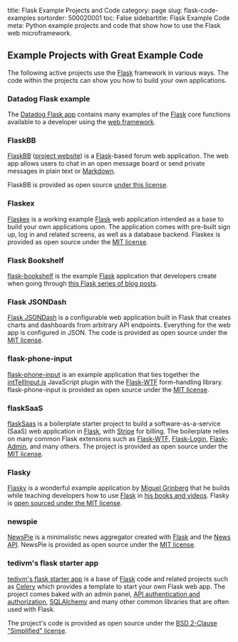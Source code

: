 title: Flask Example Projects and Code
category: page
slug: flask-code-examples
sortorder: 500020001
toc: False
sidebartitle: Flask Example Code
meta: Python example projects and code that show how to use the Flask web microframework.


## Example Projects with Great Example Code
The following active projects use the [Flask](/flask.html) framework
in various ways. The code within the projects can show you how to build
your own applications.


### Datadog Flask example
The [Datadog Flask app](https://github.com/DataDog/trace-examples/tree/master/python/flask)
contains many examples of the [Flask](/flask.html) core functions
available to a developer using the [web framework](/web-frameworks.html).


### FlaskBB
[FlaskBB](https://github.com/flaskbb/flaskbb)
([project website](https://flaskbb.org/)) is a [Flask](/flask.html)-based
forum web application. The web app allows users to chat in an open
message board or send private messages in plain text or 
[Markdown](/markdown.html).

FlaskBB is provided as open source 
[under this license](https://github.com/flaskbb/flaskbb/blob/master/LICENSE).


### Flaskex
[Flaskex](https://github.com/anfederico/Flaskex) is a working example 
[Flask](/flask.html) web application intended as a base to build your
own applications upon. The application comes with pre-built sign up, log in
and related screens, as well as a database backend. Flaskex is provided
as open source under the 
[MIT license](https://github.com/anfederico/Flaskex/blob/master/LICENSE.txt).


### Flask Bookshelf
[flask-bookshelf](https://github.com/damyanbogoev/flask-bookshelf) is the
example [Flask](/flask.html) application that developers create when
going through 
[this Flask series of blog posts](https://damyanon.net/tags/flask-series/).


### Flask JSONDash
[Flask JSONDash](https://github.com/christabor/flask_jsondash) is a 
configurable web application built in Flask that creates charts and
dashboards from arbitrary API endpoints. Everything for the web app
is configured in JSON. The code is provided as open source under the
[MIT license](https://github.com/christabor/flask_jsondash/blob/master/LICENSE).


### flask-phone-input
[flask-phone-input](https://github.com/miguelgrinberg/flask-phone-input)
is an example application that ties together the 
[intTellInput.js](https://github.com/jackocnr/intl-tel-input)
JavaScript plugin with the 
[Flask-WTF](https://flask-wtf.readthedocs.io/en/stable/) form-handling 
library. flask-phone-input is provided as open source under the
[MIT license](https://github.com/miguelgrinberg/flask-phone-input/blob/1a1c227c044474ce0fe133493d7f8b0fb8312409/LICENSE).

### flaskSaaS
[flaskSaas](https://github.com/alectrocute/flaskSaaS) is a boilerplate 
starter project to build a software-as-a-service (SaaS) web application
in [Flask](/flask.html), with [Stripe](/stripe.html) for billing. The
boilerplate relies on many common Flask extensions such as 
[Flask-WTF](https://flask-wtf.readthedocs.io/en/latest/), 
[Flask-Login](https://flask-login.readthedocs.io/en/latest/),
[Flask-Admin](https://flask-admin.readthedocs.io/en/latest/), and
many others. The project is provided as open source under the
[MIT license](https://github.com/alectrocute/flaskSaaS/blob/master/LICENSE).


### Flasky
[Flasky](https://github.com/miguelgrinberg/flasky) is a wonderful
example application by 
[Miguel Grinberg](https://github.com/miguelgrinberg) that he builds
while teaching developers how to use [Flask](/flask.html) in 
[his books and videos](https://courses.miguelgrinberg.com/). Flasky
is [open sourced under the MIT license](https://github.com/miguelgrinberg/flasky/blob/master/LICENSE).


### newspie
[NewsPie](https://github.com/skamieniarz/newspie) is a minimalistic news 
aggregator created with [Flask](/flask.html) and the 
[News API](https://newsapi.org/). NewsPie is provided as open source under 
the [MIT license](https://github.com/skamieniarz/newspie/blob/master/LICENSE).


### tedivm's flask starter app
[tedivm's flask starter app](https://github.com/tedivm/tedivms-flask) is a 
base of [Flask](/flask.html) code and related projects such as 
[Celery](/celery.html) which provides a template to start your own
Flask web app. The project comes baked with an admin panel, 
[API authentication and authorization](/application-programming-interfaces.html),
[SQLAlchemy](/sqlalchemy.html) and many other common libraries that are
often used with Flask.

The project's code is provided as open source under the
[BSD 2-Clause "Simplified" license](https://github.com/tedivm/tedivms-flask/blob/master/LICENSE.txt).


